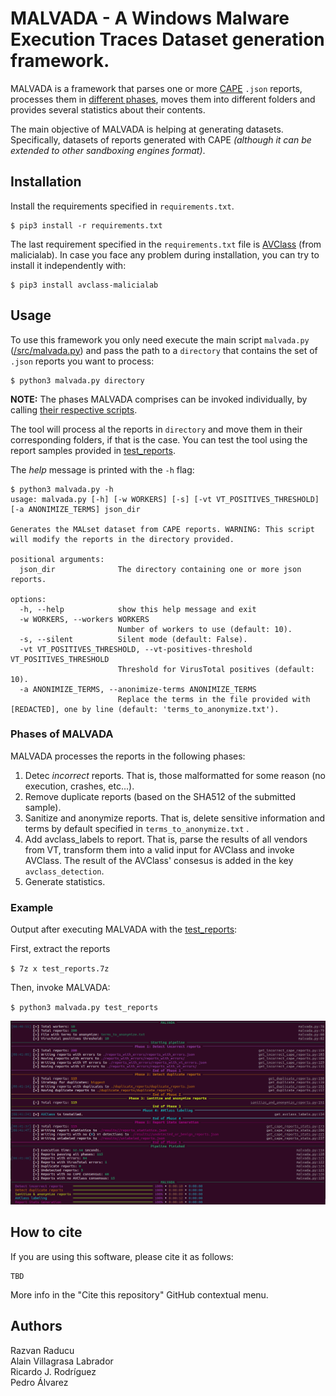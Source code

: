 # MALVADA - A Windows Malware Execution Traces Dataset generation framework. 

MALVADA is a framework that parses one or more [CAPE](https://github.com/kevoreilly/CAPEv2) `.json` reports, processes them in [different phases](https://github.com/reverseame/MALVADA/blob/main/src/malvada.py#L89), moves them into different folders and provides several statistics about their contents. 

The main objective of MALVADA is helping at generating datasets. Specifically, datasets of reports generated with CAPE *(although it can be extended to other sandboxing engines format)*.

## Installation

Install the requirements specified in `requirements.txt`.
```
$ pip3 install -r requirements.txt
```

The last requirement specified in the `requirements.txt` file is [AVClass](https://github.com/malicialab/avclass) (from malicialab). In case you face any problem during installation, you can try to install it independently with:
```
$ pip3 install avclass-malicialab
```

## Usage
To use this framework you only need execute the main script `malvada.py` ([/src/malvada.py](/src/malvada.py)) and pass the path to a `directory` that contains the set of `.json` reports you want to process:
```
$ python3 malvada.py directory
```
**NOTE:** The phases MALVADA comprises can be invoked individually, by calling [their respective scripts](./src/malvada_workflow).

The tool will process al the reports in `directory` and move them in their corresponding folders, if that is the case. You can test the tool using the report samples provided in [test_reports](./test_reports).

The *help* message is printed with the `-h` flag:
```
$ python3 malvada.py -h
usage: malvada.py [-h] [-w WORKERS] [-s] [-vt VT_POSITIVES_THRESHOLD] [-a ANONIMIZE_TERMS] json_dir

Generates the MALset dataset from CAPE reports. WARNING: This script will modify the reports in the directory provided.

positional arguments:
  json_dir              The directory containing one or more json reports.

options:
  -h, --help            show this help message and exit
  -w WORKERS, --workers WORKERS
                        Number of workers to use (default: 10).
  -s, --silent          Silent mode (default: False).
  -vt VT_POSITIVES_THRESHOLD, --vt-positives-threshold VT_POSITIVES_THRESHOLD
                        Threshold for VirusTotal positives (default: 10).
  -a ANONIMIZE_TERMS, --anonimize-terms ANONIMIZE_TERMS
                        Replace the terms in the file provided with [REDACTED], one by line (default: 'terms_to_anonymize.txt').
```
### Phases of MALVADA
MALVADA processes the reports in the following phases:
1. Detec *incorrect* reports. That is, those malformatted for some reason (no execution, crashes, etc...).
2. Remove duplicate reports (based on the SHA512 of the submitted sample).
3. Sanitize and anonymize reports. That is, delete sensitive information and terms by default specified in `terms_to_anonymize.txt` .
4. Add avclass_labels to report. That is, parse the results of all vendors from VT, transform them into a valid input for AVClass and invoke AVClass. The result of the AVClass' consesus is added in the key `avclass_detection`.
5. Generate statistics.

### Example
Output after executing MALVADA with the [test_reports](./test_reports):

First, extract the reports

`$ 7z x test_reports.7z`

Then, invoke MALVADA:

`$ python3 malvada.py test_reports`

![MALVADA execution example](./doc/images/execution_example.png?raw=true "MALVADA Execution Example")

## How to cite
If you are using this software, please cite it as follows:
```
TBD
```

More info in the "Cite this repository" GitHub contextual menu.

## Authors
Razvan Raducu  
Alain Villagrasa Labrador  
Ricardo J. Rodríguez  
Pedro Álvarez  
